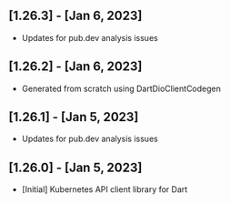 ## [1.26.3] - [Jan 6, 2023]
* Updates for pub.dev analysis issues
## [1.26.2] - [Jan 6, 2023]
* Generated from scratch using DartDioClientCodegen
## [1.26.1] - [Jan 5, 2023]
* Updates for pub.dev analysis issues
## [1.26.0] - [Jan 5, 2023]
* [Initial] Kubernetes API client library for Dart